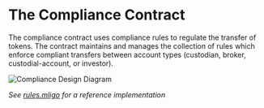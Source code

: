 # The Compliance Contract
The compliance contract uses compliance rules to regulate the transfer of tokens. The contract maintains and manages the
collection of rules which enforce compliant transfers between account types (custodian, broker, custodial-account, or investor).

![Compliance Design Diagram][design]

_See [rules.mligo](../../src/contracts/rules.mligo) for a reference implementation_


[design]: http://www.plantuml.com/plantuml/png/bLBHRjim37oklu907vQiAz01MuDkHL7CQpyW0VOwq19Z2vMbGA8NP47-VKnamqxYTPsUwEE9TsVnCJ86RcgRlOFBiGCBtbYAuyqilXYtme0rn0grNnjNmX9jf45dXUe5Iu9j1b3ue2datle0bpSt-TFikw1Bx_WOsmtk6ySKbgZI10p1hqy7529H1jyutNRKR7b7jwyABinlWe-VZwHo4vGbdLVofKGLjlzqfop6-7Td5Q7eVplrby-UxvvkHvolAyFq9jzZnW2GEPYYONf-tRMlLzwHOzY-qKJ2nbFsJaQzVXBfocW2gbUyWPguyZgcXVlFasNTDkMIm1fqYk3-VawAqPMM7Xuaq4M_CR_G6erCFmD52HptP9ZCFnpIJ27HBwu0bPBu7E5BLyBxhlgQ65hBZ4X2wMgXj5MY56Z5pu7XS3_0ONjPR3HZk8cnsL-HJk6zJM0afodqCeBkibsVVDvOYkUXqo9sJPZavo5rRLm_zu05Aatai3c56tkKr0efow0zLx0WJagJ8MCwOFne_tnBEtk8QPjgy8x--Zhvpnx9wQQsVm00
